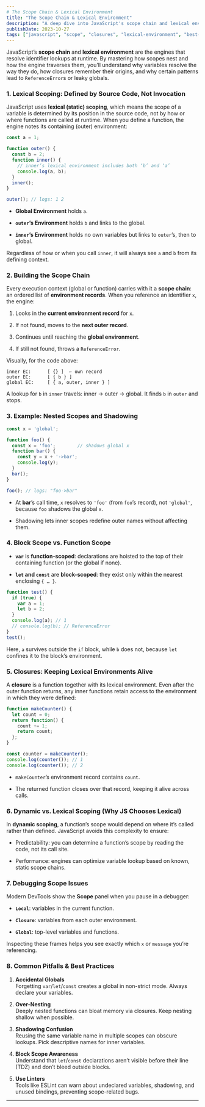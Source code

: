 ```yaml
---
# The Scope Chain & Lexical Environment
title: "The Scope Chain & Lexical Environment"
description: "A deep dive into JavaScript's scope chain and lexical environment, explaining how variable resolution works, the role of closures, and best practices for managing scope effectively."
publishDate: 2023-10-27
tags: ["javascript", "scope", "closures", "lexical-environment", "best-practices"]
---
```

JavaScript’s **scope chain** and **lexical environment** are the engines that resolve identifier lookups at runtime. By mastering how scopes nest and how the engine traverses them, you’ll understand why variables resolve the way they do, how closures remember their origins, and why certain patterns lead to `ReferenceError`s or leaky globals.

### 1. Lexical Scoping: Defined by Source Code, Not Invocation

JavaScript uses **lexical (static) scoping**, which means the scope of a variable is determined by its position in the source code, not by how or where functions are called at runtime. When you define a function, the engine notes its containing (outer) environment:

```js
const a = 1;

function outer() {
  const b = 2;
  function inner() {
    // inner’s lexical environment includes both ‘b’ and ‘a’
    console.log(a, b);
  }
  inner();
}

outer(); // logs: 1 2
```

- **Global Environment** holds `a`.
    
- **`outer`’s Environment** holds `b` and links to the global.
    
- **`inner`’s Environment** holds no own variables but links to `outer`’s, then to global.
    

Regardless of how or when you call `inner`, it will always see `a` and `b` from its defining context.

### 2. Building the Scope Chain

Every execution context (global or function) carries with it a **scope chain**: an ordered list of **environment records**. When you reference an identifier `x`, the engine:

1. Looks in the **current environment record** for `x`.
    
2. If not found, moves to the **next outer record**.
    
3. Continues until reaching the **global environment**.
    
4. If still not found, throws a `ReferenceError`.
    

Visually, for the code above:

```
inner EC:      [ {} ]  ← own record
outer EC:      [ { b } ]  
global EC:     [ { a, outer, inner } ]
```

A lookup for `b` in `inner` travels: inner → outer → global. It finds `b` in `outer` and stops.

### 3. Example: Nested Scopes and Shadowing

```js
const x = 'global';

function foo() {
  const x = 'foo';        // shadows global x
  function bar() {
    const y = x + '->bar';
    console.log(y);
  }
  bar();
}

foo(); // logs: "foo->bar"
```

- At **bar**’s call time, `x` resolves to `'foo'` (from `foo`’s record), not `'global'`, because `foo` shadows the global `x`.
    
- Shadowing lets inner scopes redefine outer names without affecting them.
    

### 4. Block Scope vs. Function Scope

- **`var`** is **function-scoped**: declarations are hoisted to the top of their containing function (or the global if none).
    
- **`let` and `const`** are **block-scoped**: they exist only within the nearest enclosing `{ … }`.
    

```js
function test() {
  if (true) {
    var a = 1;
    let b = 2;
  }
  console.log(a); // 1
  // console.log(b); // ReferenceError
}
test();
```

Here, `a` survives outside the `if` block, while `b` does not, because `let` confines it to the block’s environment.

### 5. Closures: Keeping Lexical Environments Alive

A **closure** is a function together with its lexical environment. Even after the outer function returns, any inner functions retain access to the environment in which they were defined:

```js
function makeCounter() {
  let count = 0;
  return function() {
    count += 1;
    return count;
  };
}

const counter = makeCounter();
console.log(counter()); // 1
console.log(counter()); // 2
```

- `makeCounter`’s environment record contains `count`.
    
- The returned function closes over that record, keeping it alive across calls.
    

### 6. Dynamic vs. Lexical Scoping (Why JS Chooses Lexical)

In **dynamic scoping**, a function’s scope would depend on where it’s called rather than defined. JavaScript avoids this complexity to ensure:

- Predictability: you can determine a function’s scope by reading the code, not its call site.
    
- Performance: engines can optimize variable lookup based on known, static scope chains.
    

### 7. Debugging Scope Issues

Modern DevTools show the **Scope** panel when you pause in a debugger:

- **`Local`**: variables in the current function.
    
- **`Closure`**: variables from each outer environment.
    
- **`Global`**: top-level variables and functions.
    

Inspecting these frames helps you see exactly which `x` or `message` you’re referencing.

### 8. Common Pitfalls & Best Practices

1. **Accidental Globals**  
    Forgetting `var`/`let`/`const` creates a global in non-strict mode. Always declare your variables.
    
2. **Over-Nesting**  
    Deeply nested functions can bloat memory via closures. Keep nesting shallow when possible.
    
3. **Shadowing Confusion**  
    Reusing the same variable name in multiple scopes can obscure lookups. Pick descriptive names for inner variables.
    
4. **Block Scope Awareness**  
    Understand that `let`/`const` declarations aren’t visible before their line (TDZ) and don’t bleed outside blocks.
    
5. **Use Linters**  
    Tools like ESLint can warn about undeclared variables, shadowing, and unused bindings, preventing scope-related bugs.
    

---
